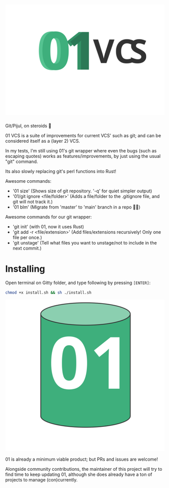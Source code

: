 # <img alt="01 VCS" title="01 VCS" src="logotype.svg">

Git/Pijul, on steroids 🚀

01 VCS is a suite of improvements for current VCS' such as git; and can be considered itself as a (layer 2) VCS.

In my tests, I'm still using 01's git wrapper where even the bugs (such as escaping quotes) works as features/improvements, by just using the usual "git" command.

Its also slowly replacing git's perl functions into Rust!

Awesome commands:

- '01 size' (Shows size of git repository. '-q' for quiet simpler output)
- '01/git ignore <file/folder>' (Adds a file/folder to the .gitignore file, and git will not track it.)
- '01 blm' (Migrate from 'master' to 'main' branch in a repo ✊🏿)

Awesome commands for our git wrapper:

- 'git init' (with 01, now it uses Rust)
- 'git add -r <file/extension>' (Add files/extensions recursively! Only one file per once.)
- 'git unstage' (Tell what files you want to unstage/not to include in the next commit.)

# Installing

Open terminal on Gitty folder, and type following by pressing `[ENTER]`:

```sh
chmod +x install.sh && sh ./install.sh
```

<img alt="01 logo/icon" title="01 logo/icon" src="logo-icon.svg">

01 is already a minimum viable product; but PRs and issues are welcome!

Alongside community contributions, the maintainer of this project will try to find time to keep updating 01, although she does already have a ton of projects to manage (con)currently.
